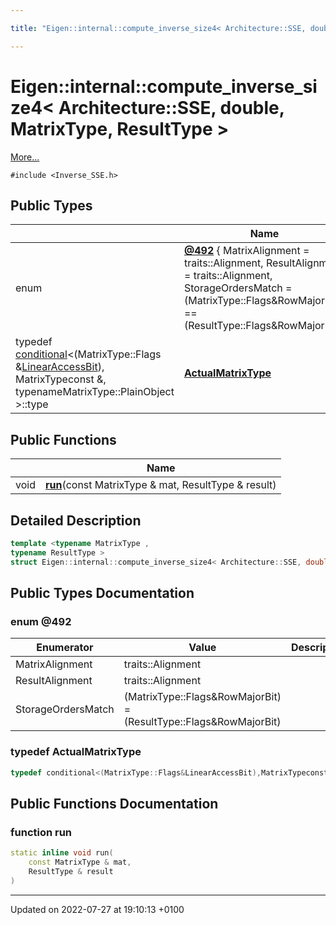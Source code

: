 ```yaml
---

title: "Eigen::internal::compute_inverse_size4< Architecture::SSE, double, MatrixType, ResultType >"

---
```


# Eigen::internal::compute_inverse_size4< Architecture::SSE, double, MatrixType, ResultType >



 [More...](#detailed-description)


`#include <Inverse_SSE.h>`

## Public Types

|                | Name           |
| -------------- | -------------- |
| enum| **[@492](http://example.org/classes/structeigen_1_1internal_1_1compute__inverse__size4_3_01architecture_1_1sse_00_01double_00_01matrixtype_00_01resulttype_01_4/#enum-@492)** { MatrixAlignment = traits<MatrixType>::Alignment, ResultAlignment = traits<ResultType>::Alignment, StorageOrdersMatch = (MatrixType::Flags&RowMajorBit) == (ResultType::Flags&RowMajorBit)} |
| typedef <a href="http://example.org/classes/structeigen_1_1internal_1_1conditional/">conditional</a><(MatrixType::Flags &<a href="http://example.org/modules/group__flags/#variable-linearaccessbit">LinearAccessBit</a>), MatrixTypeconst &, typenameMatrixType::PlainObject >::type | **[ActualMatrixType](http://example.org/classes/structeigen_1_1internal_1_1compute__inverse__size4_3_01architecture_1_1sse_00_01double_00_01matrixtype_00_01resulttype_01_4/#typedef-actualmatrixtype)**  |

## Public Functions

|                | Name           |
| -------------- | -------------- |
| void | **[run](http://example.org/classes/structeigen_1_1internal_1_1compute__inverse__size4_3_01architecture_1_1sse_00_01double_00_01matrixtype_00_01resulttype_01_4/#function-run)**(const MatrixType & mat, ResultType & result) |

## Detailed Description

```cpp
template <typename MatrixType ,
typename ResultType >
struct Eigen::internal::compute_inverse_size4< Architecture::SSE, double, MatrixType, ResultType >;
```

## Public Types Documentation

### enum @492

| Enumerator | Value | Description |
| ---------- | ----- | ----------- |
| MatrixAlignment | traits<MatrixType>::Alignment|   |
| ResultAlignment | traits<ResultType>::Alignment|   |
| StorageOrdersMatch | (MatrixType::Flags&RowMajorBit) =(ResultType::Flags&RowMajorBit)|   |




### typedef ActualMatrixType

```cpp
typedef conditional<(MatrixType::Flags&LinearAccessBit),MatrixTypeconst&,typenameMatrixType::PlainObject>::type Eigen::internal::compute_inverse_size4< Architecture::SSE, double, MatrixType, ResultType >::ActualMatrixType;
```


## Public Functions Documentation

### function run

```cpp
static inline void run(
    const MatrixType & mat,
    ResultType & result
)
```


-------------------------------

Updated on 2022-07-27 at 19:10:13 +0100